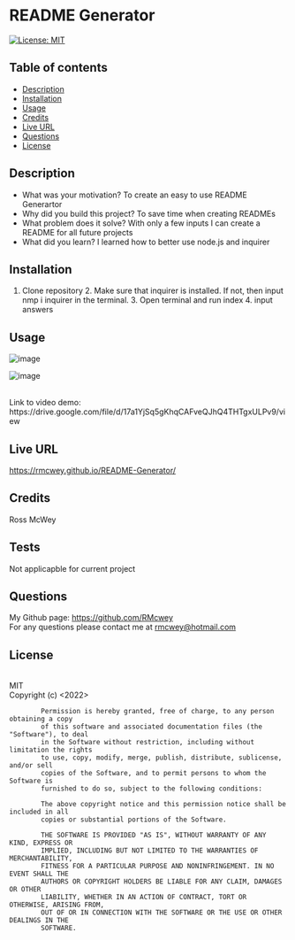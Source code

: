 # README Generator

[![License: MIT](https://img.shields.io/badge/License-MIT-yellow.svg)](https://opensource.org/licenses/MIT)
<br>

## Table of contents
* [Description](#description)
* [Installation](#installation)
* [Usage](#usage)
* [Credits](#credits)
* [Live URL](#live-url)
* [Questions](#questions)
* [License](#license)
    

## Description 

- What was your motivation? To create an easy to use README Generartor
- Why did you build this project? To save time when creating READMEs
- What problem does it solve? With only a few inputs I can create a README for all future projects
- What did you learn? I learned how to better use node.js and inquirer

## Installation

1. Clone repository 2. Make sure that inquirer is installed. If not, then input nmp i inquirer in the terminal. 3. Open terminal and run index 4. input answers

## Usage

![image](https://user-images.githubusercontent.com/95650769/156926796-866c36c8-9927-42f2-aa03-25d3c102369f.png)

![image](https://user-images.githubusercontent.com/95650769/156926842-0d1afc52-18ff-4279-8f64-ebbbff78fb0d.png)

<br>
Link to video demo: https://drive.google.com/file/d/17a1YjSq5gKhqCAFveQJhQ4THTgxULPv9/view

## Live URL
https://rmcwey.github.io/README-Generator/

## Credits
Ross McWey

## Tests

Not applicapble for current project

## Questions
My Github page: https://github.com/RMcwey
<br>
For any questions please contact me at rmcwey@hotmail.com

## License 
<br>
MIT
<br>
Copyright (c) <2022> <Ross McWey>

            Permission is hereby granted, free of charge, to any person obtaining a copy
            of this software and associated documentation files (the "Software"), to deal
            in the Software without restriction, including without limitation the rights
            to use, copy, modify, merge, publish, distribute, sublicense, and/or sell
            copies of the Software, and to permit persons to whom the Software is
            furnished to do so, subject to the following conditions:
            
            The above copyright notice and this permission notice shall be included in all
            copies or substantial portions of the Software.
            
            THE SOFTWARE IS PROVIDED "AS IS", WITHOUT WARRANTY OF ANY KIND, EXPRESS OR
            IMPLIED, INCLUDING BUT NOT LIMITED TO THE WARRANTIES OF MERCHANTABILITY,
            FITNESS FOR A PARTICULAR PURPOSE AND NONINFRINGEMENT. IN NO EVENT SHALL THE
            AUTHORS OR COPYRIGHT HOLDERS BE LIABLE FOR ANY CLAIM, DAMAGES OR OTHER
            LIABILITY, WHETHER IN AN ACTION OF CONTRACT, TORT OR OTHERWISE, ARISING FROM,
            OUT OF OR IN CONNECTION WITH THE SOFTWARE OR THE USE OR OTHER DEALINGS IN THE
            SOFTWARE.
    
